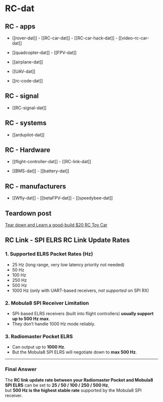 
# RC-dat


## RC - apps 

- [[rover-dat]] - [[RC-car-dat]] - [[RC-car-hack-dat]] - [[video-rc-car-dat]]

- [[quadcopter-dat]] - [[FPV-dat]]

- [[airplane-dat]]

- [[UAV-dat]]

- [[rc-code-dat]]



## RC - signal 

- [[RC-signal-dat]]

## RC - systems 

- [[ardupilot-dat]] 

## RC - Hardware

- [[flight-controller-dat]] - [[RC-link-dat]]

- [[BMS-dat]] - [[battery-dat]]

## RC - manufacturers

- [[Wfly-dat]] - [[betaFPV-dat]] - [[speedybee-dat]]

## Teardown post 

[Tear down and Learn a good-build $20 RC Toy Car](https://www.electrodragon.com/disassemble-and-learn-a-good-build-20-rc-toy-car/)




## RC Link  - SPI ELRS RC Link Update Rates

### 1. Supported ELRS Packet Rates (Hz)
- 25 Hz (long range, very low latency priority not needed)
- 50 Hz
- 100 Hz
- 250 Hz
- 500 Hz
- 1000 Hz (only with UART-based receivers, *not supported* on SPI RX)

### 2. Mobula8 SPI Receiver Limitation
- SPI-based ELRS receivers (built into flight controllers) **usually support up to 500 Hz max**.
- They don’t handle 1000 Hz mode reliably.

### 3. Radiomaster Pocket ELRS
- Can output up to **1000 Hz**.
- But the Mobula8 SPI ELRS will negotiate down to **max 500 Hz**.

---

### Final Answer

The **RC link update rate between your Radiomaster Pocket and Mobula8 SPI ELRS** can be set to **25 / 50 / 100 / 250 / 500 Hz**,  
but **500 Hz is the highest stable rate** supported by the Mobula8 SPI receiver.